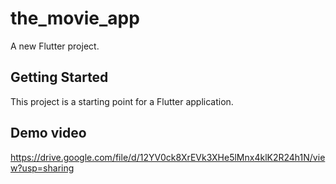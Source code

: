# the_movie_app

A new Flutter project.

## Getting Started

This project is a starting point for a Flutter application.

## Demo video

https://drive.google.com/file/d/12YV0ck8XrEVk3XHe5lMnx4klK2R24h1N/view?usp=sharing
